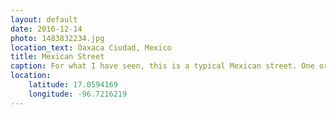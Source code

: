 ```yaml
---
layout: default
date: 2016-12-14
photo: 1483832234.jpg
location_text: Oaxaca Ciudad, Mexico
title: Mexican Street
caption: For what I have seen, this is a typical Mexican street. One or max two floors buildings, lots a colors, flowers and of course a piñata ;)
location:
    latitude: 17.0594169
    longitude: -96.7216219
---
```

